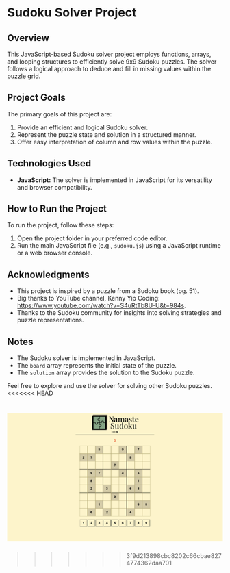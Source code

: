 # Sudoku Solver Project

## Overview

This JavaScript-based Sudoku solver project employs functions, arrays, and looping structures to efficiently solve 9x9 Sudoku puzzles. The solver follows a logical approach to deduce and fill in missing values within the puzzle grid.

## Project Goals

The primary goals of this project are:

1. Provide an efficient and logical Sudoku solver.
2. Represent the puzzle state and solution in a structured manner.
3. Offer easy interpretation of column and row values within the puzzle.

## Technologies Used

- **JavaScript:** The solver is implemented in JavaScript for its versatility and browser compatibility.

## How to Run the Project

To run the project, follow these steps:

1. Open the project folder in your preferred code editor.
2. Run the main JavaScript file (e.g., `sudoku.js`) using a JavaScript runtime or a web browser console.

## Acknowledgments

- This project is inspired by a puzzle from a Sudoku book (pg. 51).
- Big thanks to YouTube channel, Kenny Yip Coding: https://www.youtube.com/watch?v=S4uRtTb8U-U&t=984s.
- Thanks to the Sudoku community for insights into solving strategies and puzzle representations.

## Notes

- The Sudoku solver is implemented in JavaScript.
- The `board` array represents the initial state of the puzzle.
- The `solution` array provides the solution to the Sudoku puzzle.

Feel free to explore and use the solver for solving other Sudoku puzzles.
<<<<<<< HEAD

![NamasteSudokuSS](NamasteSudokuGame.png)
=======
>>>>>>> 3f9d213898cbc8202c66cbae8274774362daa701
